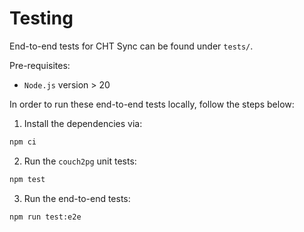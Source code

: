 # Testing 
End-to-end tests for CHT Sync can be found under `tests/`. 

Pre-requisites:
* `Node.js` version > 20

In order to run these end-to-end tests locally, follow the steps below:

1. Install the dependencies via:

```sh
npm ci
```
2. Run the `couch2pg` unit tests:

```sh
npm test
```

3. Run the end-to-end tests:

```sh
npm run test:e2e
```